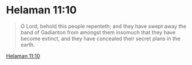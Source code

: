 # Helaman 11:10

> O Lord, behold this people repenteth; and they have swept away the band of Gadianton from amongst them insomuch that they have become extinct, and they have concealed their secret plans in the earth.

[Helaman 11:10](https://www.churchofjesuschrist.org/study/scriptures/bofm/hel/11?lang=eng&id=p10#p10)


